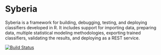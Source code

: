 Syberia
=======

Syberia is a framework for building, debugging, testing, and deploying
classifiers developed in R. It includes support for importing data,
preparing data, multiple statistical modeling methodologies,
exporting trained classifiers, validating the results, and
deploying as a REST service. 

[![Build Status](https://travis-ci.org/robertzk/syberia.svg?branch=master)](https://travis-ci.org/robertzk/syberia.svg?branch=master)
